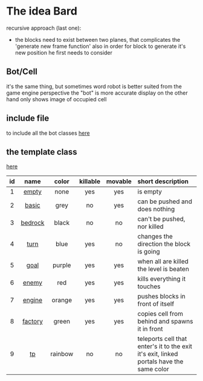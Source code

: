 # The idea Bard  

recursive approach (last one): 
 -  the blocks need to exist between two planes, that complicates the 'generate new frame function' also in order for block to generate it's new position he first needs to consider   

## Bot/Cell
it's the same thing, but sometimes word robot is better suited 
from the game engine perspective the "bot" is more accurate 
display on the other hand only shows image of occupied cell   

## include file 
to include all the bot classes 
[here](bots_include.h)

## the template class 
[here](bot.h)

| id | name                 | color | killable | movable | short description | 
|:---:| :---:                | :---: | :---:    | :---:   | :--- |
| 1  | [empty](empty.h)     | none  | yes | yes | is empty | 
| 2  | [basic](basic.h)     | grey  | no  | yes | can be pushed and does nothing |
| 3  | [bedrock](bedrock.h) | black | no  | no  | can't be pushed, nor killed |
| 4  | [turn](turn.h)       | blue  | yes | no  | changes the direction the block is going | 
| 5  | [goal](goal.h)       | purple| yes | yes | when all are killed the level is beaten | 
| 6  | [enemy](enemy.h)     | red   | yes | yes | kills everything it touches | 
| 7  | [engine](engine.h)   | orange| yes | yes | pushes blocks in front of itself | 
| 8  | [factory](factory.h) | green | yes | yes | copies cell from behind and spawns it in front|
| 9  | [tp](tp.h)           | rainbow | no | no | teleports cell that enter's it to the exit it's exit, linked portals have the same color |
 
